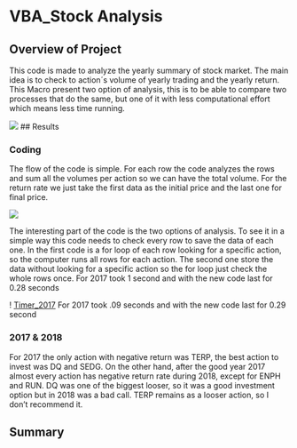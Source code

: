 # VBA_Stock Analysis

## Overview of Project
This code is made to analyze the yearly summary of stock market. The main idea is to check to action´s volume of yearly trading and the yearly return. This Macro present two option of analysis, this is to be able to compare two processes that do the same, but one of it with less computational effort which means less time running.

<img src="https://render.githubusercontent.com/render/math?math=Return =\frac{Ending Price}{Inicial Price}-1">
## Results

### Coding
The flow of the code is simple. For each row the code analyzes the rows and sum all the volumes per action so we can have the total volume. For the return rate we just take the first data as the initial price and the last one for final price. 

<img src="https://render.githubusercontent.com/render/math?math=Return =\frac{Ending Price}{Inicial Price}-1">

The interesting part of the code is the two options of analysis. To see it in a simple way this code needs to check every row to save the data of each one. In the first code is a for loop of each row looking for a specific action, so the computer runs all rows for each action. The second one store the data without looking for a specific action so the for loop just check the whole rows once.
For 2017 took 1 second and with the new code last for 0.28 seconds

! [Timer_2017](image_1.PNG)
For 2017 took .09 seconds and with the new code last for 0.29 second


### 2017 & 2018
For 2017 the only action with negative return was TERP, the best action to invest was DQ and SEDG.
On the other hand, after the good year 2017 almost every action has negative return rate during 2018, except for ENPH and RUN. DQ was one of the biggest looser, so it was a good investment option but in 2018 was a bad call. TERP remains as a looser action, so I don’t recommend it.


## Summary



